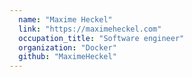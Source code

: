 ```yaml
---
  name: "Maxime Heckel"
  link: "https://maximeheckel.com"
  occupation_title: "Software engineer"
  organization: "Docker"
  github: "MaximeHeckel"
---
```

